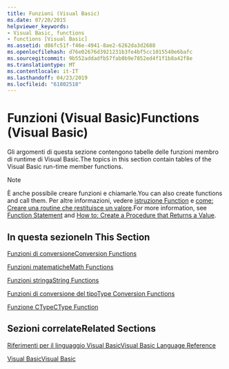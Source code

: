 ```yaml
---
title: Funzioni (Visual Basic)
ms.date: 07/20/2015
helpviewer_keywords:
- Visual Basic, functions
- functions [Visual Basic]
ms.assetid: d86fc51f-f46e-4941-8ae2-6262da3d2688
ms.openlocfilehash: d76e02676d3921231b3fe4bf5cc1015540e6bafc
ms.sourcegitcommit: 9b552addadfb57fab0b9e7852ed4f1f1b8a42f8e
ms.translationtype: MT
ms.contentlocale: it-IT
ms.lasthandoff: 04/23/2019
ms.locfileid: "61802518"
---
```

# <a name="functions-visual-basic"></a><span data-ttu-id="0182e-102">Funzioni (Visual Basic)</span><span class="sxs-lookup"><span data-stu-id="0182e-102">Functions (Visual Basic)</span></span>
<span data-ttu-id="0182e-103">Gli argomenti di questa sezione contengono tabelle delle funzioni membro di runtime di Visual Basic.</span><span class="sxs-lookup"><span data-stu-id="0182e-103">The topics in this section contain tables of the Visual Basic run-time member functions.</span></span>  
  
> [!NOTE]
>  <span data-ttu-id="0182e-104">È anche possibile creare funzioni e chiamarle.</span><span class="sxs-lookup"><span data-stu-id="0182e-104">You can also create functions and call them.</span></span> <span data-ttu-id="0182e-105">Per altre informazioni, vedere [istruzione Function](../../../visual-basic/language-reference/statements/function-statement.md) e [come: Creare una routine che restituisce un valore](../../../visual-basic/programming-guide/language-features/procedures/how-to-create-a-procedure-that-returns-a-value.md).</span><span class="sxs-lookup"><span data-stu-id="0182e-105">For more information, see [Function Statement](../../../visual-basic/language-reference/statements/function-statement.md) and [How to: Create a Procedure that Returns a Value](../../../visual-basic/programming-guide/language-features/procedures/how-to-create-a-procedure-that-returns-a-value.md).</span></span>  
  
## <a name="in-this-section"></a><span data-ttu-id="0182e-106">In questa sezione</span><span class="sxs-lookup"><span data-stu-id="0182e-106">In This Section</span></span>  
 [<span data-ttu-id="0182e-107">Funzioni di conversione</span><span class="sxs-lookup"><span data-stu-id="0182e-107">Conversion Functions</span></span>](../../../visual-basic/language-reference/functions/conversion-functions.md)  
  
 [<span data-ttu-id="0182e-108">Funzioni matematiche</span><span class="sxs-lookup"><span data-stu-id="0182e-108">Math Functions</span></span>](../../../visual-basic/language-reference/functions/math-functions.md)  
  
 [<span data-ttu-id="0182e-109">Funzioni stringa</span><span class="sxs-lookup"><span data-stu-id="0182e-109">String Functions</span></span>](../../../visual-basic/language-reference/functions/string-functions.md)  
  
 [<span data-ttu-id="0182e-110">Funzioni di conversione del tipo</span><span class="sxs-lookup"><span data-stu-id="0182e-110">Type Conversion Functions</span></span>](../../../visual-basic/language-reference/functions/type-conversion-functions.md)  
  
 [<span data-ttu-id="0182e-111">Funzione CType</span><span class="sxs-lookup"><span data-stu-id="0182e-111">CType Function</span></span>](../../../visual-basic/language-reference/functions/ctype-function.md)  
  
## <a name="related-sections"></a><span data-ttu-id="0182e-112">Sezioni correlate</span><span class="sxs-lookup"><span data-stu-id="0182e-112">Related Sections</span></span>  
 [<span data-ttu-id="0182e-113">Riferimenti per il linguaggio Visual Basic</span><span class="sxs-lookup"><span data-stu-id="0182e-113">Visual Basic Language Reference</span></span>](../../../visual-basic/language-reference/index.md)  
  
 [<span data-ttu-id="0182e-114">Visual Basic</span><span class="sxs-lookup"><span data-stu-id="0182e-114">Visual Basic</span></span>](../../../visual-basic/index.md)
